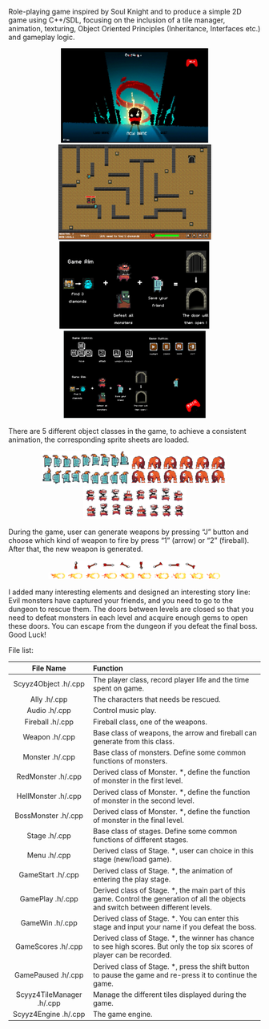 Role-playing game inspired by Soul Knight and to produce a simple 2D game using C++/SDL, focusing on the inclusion of a tile manager, animation, texturing, Object Oriented Principles (Inheritance, Interfaces etc.) and gameplay logic.
<div align="center">
    <img src="images/start.png" width="295"/><img src="images/main_game.png" width="305"/>
</div>

<div align="center">
    <img src="images/operate2.png" width="300"/><img src="images/operate1.png" width="284"/>
</div>


There are 5 different object classes in the game, to achieve a consistent animation, the corresponding sprite sheets are loaded. 
<div align="center">
    <img src="images/knight.png" width="175"/><img src="images/monster1.png" width="195"/><img src="images/monster2.png" width="205"/>
</div>


During the game, user can generate weapons by pressing “J” button and choose which kind of weapon to fire by press “1” (arrow) or “2” (fireball). After that, the new weapon is generated.
<div align="center">
    <img src="images/arrow.png" width="245"/><img src="images/fireball.png" width="345"/>
</div>

I added many interesting elements and designed an interesting story line:  Evil monsters have captured your friends, and you need to go to the dungeon to rescue them. The doors between levels are closed so that you need to defeat monsters in each level and acquire enough gems to open these doors. You can escape from the dungeon if you defeat the final boss. Good Luck!

File list: 

| File Name | Function|
| :----: | :----|
|Scyyz4Object .h/.cpp |	The player class, record player life and the time spent on game.|
|Ally .h/.cpp	| The characters that needs be rescued. |
|Audio .h/.cpp	| Control music play. |
|Fireball .h/.cpp 	| Fireball class, one of the weapons.|
|Weapon .h/.cpp	| Base class of weapons, the arrow and fireball can generate from this class.|
|Monster .h/.cpp	|Base class of monsters. Define some common functions of monsters.|
|RedMonster .h/.cpp	|Derived class of Monster. *, define the function of monster in the first level.|
|HellMonster .h/.cpp	|Derived class of Monster. *, define the function of monster in the second level.|
|BossMonster .h/.cpp|	Derived class of Monster. *, define the function of monster in the final level.|
|Stage .h/.cpp	|Base class of stages. Define some common functions of different stages.|
|Menu .h/.cpp	|Derived class of Stage. *, user can choice in this stage (new/load game).|
|GameStart .h/.cpp	|Derived class of Stage. *, the animation of entering the play stage.|
|GamePlay .h/.cpp	|Derived class of Stage. *, the main part of this game. Control the generation of all the objects and switch between different levels.|
|GameWin .h/.cpp	|Derived class of Stage. *. You can enter this stage and input your name if you defeat the boss. |
|GameScores .h/.cpp	|Derived class of Stage. *, the winner has chance to see high scores. But only the top six scores of player can be recorded.|
|GamePaused .h/.cpp	|Derived class of Stage. *, press the shift button to pause the game and re-press it to continue the game.|
|Scyyz4TileManager .h/.cpp	|Manage the different tiles displayed during the game.|
|Scyyz4Engine .h/.cpp	|The game engine.|

